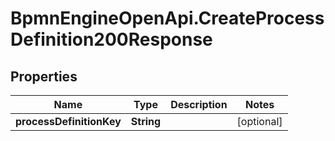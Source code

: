 # BpmnEngineOpenApi.CreateProcessDefinition200Response

## Properties

Name | Type | Description | Notes
------------ | ------------- | ------------- | -------------
**processDefinitionKey** | **String** |  | [optional] 


